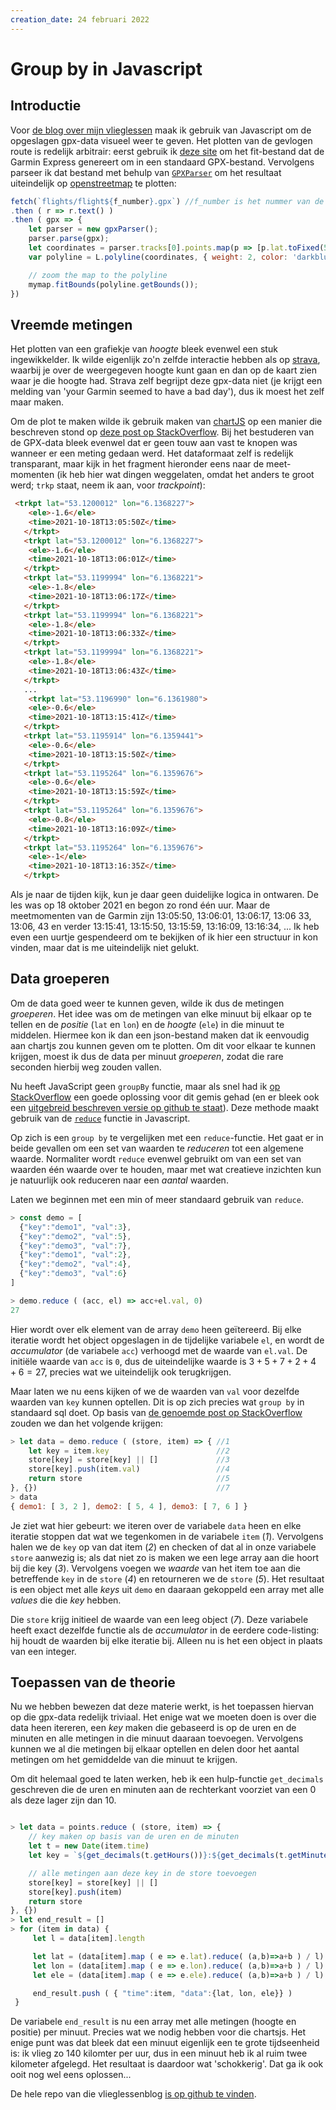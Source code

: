 ```yaml
---
creation_date: 24 februari 2022
---
```


# Group by in Javascript

## Introductie

Voor [de blog over mijn vlieglessen](https://mandarin.nl/vlieglessen/) maak ik gebruik van Javascript om de opgeslagen gpx-data visueel weer te geven. Het plotten van de gevlogen route is redelijk arbitrair: eerst gebruik ik [deze site](http://garmin.stevegordon.co.uk/) om het fit-bestand dat de Garmin Express genereert om in een standaard GPX-bestand. Vervolgens parseer ik dat bestand met behulp van [`GPXParser`](https://luuka.github.io/GPXParser.js/) om het resultaat uiteindelijk op [openstreetmap](https://www.openstreetmap.org/) te plotten:

```javascript
fetch(`flights/flight${f_number}.gpx`) //f_number is het nummer van de vlucht
.then ( r => r.text() )
.then ( gpx => {
    let parser = new gpxParser();
    parser.parse(gpx);
    let coordinates = parser.tracks[0].points.map(p => [p.lat.toFixed(5), p.lon.toFixed(5)]);
    var polyline = L.polyline(coordinates, { weight: 2, color: 'darkblue' }).addTo(mymap);

    // zoom the map to the polyline
    mymap.fitBounds(polyline.getBounds());
})
```

## Vreemde metingen

Het plotten van een grafiekje van *hoogte* bleek evenwel een stuk ingewikkelder. Ik wilde eigenlijk zo'n zelfde interactie hebben als op [strava](https://www.strava.com/athletes/bartbarnard), waarbij je over de weergegeven hoogte kunt gaan en dan op de kaart zien waar je die hoogte had. Strava zelf begrijpt deze gpx-data niet (je krijgt een melding van 'your Garmin seemed to have a bad day'), dus ik moest het zelf maar maken.

Om de plot te maken wilde ik gebruik maken van [chartJS](https://www.chartjs.org/) op een manier die beschreven stond op [deze post op StackOverflow](https://stackoverflow.com/a/43658507/10974490). Bij het bestuderen van de GPX-data bleek evenwel dat er geen touw aan vast te knopen was wanneer er een meting gedaan werd. Het dataformaat zelf is redelijk transparant, maar kijk in het fragment hieronder eens naar de meet-momenten (ik heb hier wat dingen weggelaten, omdat het anders te groot werd; `trkp` staat, neem ik aan, voor *trackpoint*):


```html hl_lines="3 7 11 15 19 24 28 32 36 40"
 <trkpt lat="53.1200012" lon="6.1368227">
    <ele>-1.6</ele>
    <time>2021-10-18T13:05:50Z</time>
   </trkpt>
   <trkpt lat="53.1200012" lon="6.1368227">
    <ele>-1.6</ele>
    <time>2021-10-18T13:06:01Z</time>
   </trkpt>
   <trkpt lat="53.1199994" lon="6.1368221">
    <ele>-1.8</ele>
    <time>2021-10-18T13:06:17Z</time>
   </trkpt>
   <trkpt lat="53.1199994" lon="6.1368221">
    <ele>-1.8</ele>
    <time>2021-10-18T13:06:33Z</time>
   </trkpt>
   <trkpt lat="53.1199994" lon="6.1368221">
    <ele>-1.8</ele>
    <time>2021-10-18T13:06:43Z</time>
   </trkpt>
   ...
    <trkpt lat="53.1196990" lon="6.1361980">
    <ele>-0.6</ele>
    <time>2021-10-18T13:15:41Z</time>
   </trkpt>
   <trkpt lat="53.1195914" lon="6.1359441">
    <ele>-0.6</ele>
    <time>2021-10-18T13:15:50Z</time>
   </trkpt>
   <trkpt lat="53.1195264" lon="6.1359676">
    <ele>-0.6</ele>
    <time>2021-10-18T13:15:59Z</time>
   </trkpt>
   <trkpt lat="53.1195264" lon="6.1359676">
    <ele>-0.8</ele>
    <time>2021-10-18T13:16:09Z</time>
   </trkpt>
   <trkpt lat="53.1195264" lon="6.1359676">
    <ele>-1</ele>
    <time>2021-10-18T13:16:35Z</time>
   </trkpt>
```

Als je naar de tijden kijk, kun je daar geen duidelijke logica in ontwaren. De les was op 18 oktober 2021 en begon zo rond één uur. Maar de meetmomenten van de Garmin zijn 13:05:50, 13:06:01, 13:06:17, 13:06 33, 13:06, 43 en verder 13:15:41, 13:15:50, 13:15:59, 13:16:09, 13:16:34, ... Ik heb even een uurtje gespendeerd om te bekijken of ik hier een structuur in kon vinden, maar dat is me uiteindelijk niet gelukt.

## Data groeperen

Om de data goed weer te kunnen geven, wilde ik dus de metingen *groeperen*. Het idee was om de metingen van elke minuut bij elkaar op te tellen en de *positie* (`lat` en `lon`) en de *hoogte* (`ele`) in die minuut te middelen. Hiermee kon ik dan een json-bestand maken dat ik eenvoudig aan chartjs zou kunnen geven om te plotten. Om dit voor elkaar te kunnen krijgen, moest ik dus de data per minuut *groeperen*, zodat die rare seconden hierbij weg zouden vallen.

Nu heeft JavaScript geen `groupBy` functie, maar als snel had ik [op StackOverflow](https://stackoverflow.com/a/34890276/1376063) een goede oplossing voor dit gemis gehad (en er bleek ook een [uitgebreid beschreven versie op github te staat](https://gist.github.com/robmathers/1830ce09695f759bf2c4df15c29dd22d)). Deze methode maakt gebruik van de [`reduce`](https://developer.mozilla.org/en-US/docs/Web/JavaScript/Reference/Global_Objects/Array/Reduce) functie in Javascript.

Op zich is een `group by` te vergelijken met een `reduce`-functie. Het gaat er in beide gevallen om een set van waarden te *reduceren* tot een algemene waarde. Normaliter wordt `reduce` evenwel gebruikt om van een set van waarden één waarde over te houden, maar met wat creatieve inzichten kun je natuurlijk ook reduceren naar een *aantal* waarden.

Laten we beginnen met een min of meer standaard gebruik van `reduce`.

```javascript 
> const demo = [
  {"key":"demo1", "val":3},
  {"key":"demo2", "val":5},
  {"key":"demo3", "val":7},
  {"key":"demo1", "val":2},
  {"key":"demo2", "val":4},
  {"key":"demo3", "val":6}
]

> demo.reduce ( (acc, el) => acc+el.val, 0)
27
```

Hier wordt over elk element van de array `demo` heen geïtereerd. Bij elke iteratie wordt het object opgeslagen in de tijdelijke variabele `el`, en wordt de *accumulator* (de variabele `acc`) verhoogd met de waarde van `el.val`. De initiële waarde van `acc` is `0`, dus de uiteindelijke waarde is $3+5+7+2+4+6=27$, precies wat we uiteindelijk ook terugkrijgen.

Maar laten we nu eens kijken of we de waarden van `val` voor dezelfde waarden van `key` kunnen optellen. Dit is op zich precies wat `group by` in standaard sql doet. Op basis van [de genoemde post op StackOverflow](https://stackoverflow.com/a/34890276/1376063) zouden we dan het volgende krijgen:

```javascript
> let data = demo.reduce ( (store, item) => { //1
    let key = item.key                        //2
    store[key] = store[key] || []             //3
    store[key].push(item.val)                 //4
    return store                              //5
}, {})                                        //7
> data
{ demo1: [ 3, 2 ], demo2: [ 5, 4 ], demo3: [ 7, 6 ] }
```

Je ziet wat hier gebeurt: we iteren over de variabele `data` heen en elke iteratie stoppen dat wat we tegenkomen in de variabele `item` (*1*). Vervolgens halen we de `key` op van dat item (*2*) en checken of dat al in onze variabele `store` aanwezig is; als dat niet zo is maken we een lege array aan die hoort bij die key (*3*). Vervolgens voegen we *waarde* van het item toe aan die betreffende `key` in de `store` (*4*) en retourneren we de `store` (*5*). Het resultaat is een object met alle *keys* uit `demo` en daaraan gekoppeld een array met alle *values* die die *key* hebben.

Die `store` krijg initieel de waarde van een leeg object (*7*). Deze variabele heeft exact dezelfde functie als de *accumulator* in de eerdere code-listing: hij houdt de waarden bij elke iteratie bij. Alleen nu is het een object in plaats van een integer.

## Toepassen van de theorie

Nu we hebben bewezen dat deze materie werkt, is het toepassen hiervan op die gpx-data redelijk triviaal. Het enige wat we moeten doen is over die data heen itereren, een *key* maken die gebaseerd is op de uren en de minuten en alle metingen in die minuut daaraan toevoegen. Vervolgens kunnen we al die metingen bij elkaar optellen en delen door het aantal metingen om het gemiddelde van die minuut te krijgen.

Om dit helemaal goed te laten werken, heb ik een hulp-functie `get_decimals` geschreven die de uren en minuten aan de rechterkant voorziet van een 0 als deze lager zijn dan 10.

```javascript

> let data = points.reduce ( (store, item) => {
    // key maken op basis van de uren en de minuten
    let t = new Date(item.time)
    let key = `${get_decimals(t.getHours())}:${get_decimals(t.getMinutes())}`

    // alle metingen aan deze key in de store toevoegen
    store[key] = store[key] || []
    store[key].push(item)
    return store
}, {})
> let end_result = []
> for (item in data) {
     let l = data[item].length

     let lat = (data[item].map ( e => e.lat).reduce( (a,b)=>a+b ) / l).toFixed(7) 
     let lon = (data[item].map ( e => e.lon).reduce( (a,b)=>a+b ) / l).toFixed(7)
     let ele = (data[item].map ( e => e.ele).reduce( (a,b)=>a+b ) / l).toFixed(2)

     end_result.push ( { "time":item, "data":{lat, lon, ele}} )
 }
```

De variabele `end_result` is nu een array met alle metingen (hoogte en positie) per minuut. Precies wat we nodig hebben voor die chartsjs. Het enige punt was dat bleek dat een minuut eigenlijk een te grote tijdseenheid is: ik vlieg zo 140 kilomter per uur, dus in een minuut heb ik al ruim twee kilometer afgelegd. Het resultaat is daardoor wat 'schokkerig'. Dat ga ik ook ooit nog wel eens oplossen...

De hele repo van die vlieglessenblog [is op github te vinden](https://github.com/bart314/vlieglessen).







